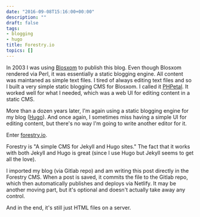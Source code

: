 ```yaml
---
date: "2016-09-08T15:16:00+00:00"
description: ""
draft: false
tags:
- blogging
- hugo
title: Forestry.io
topics: []
---
```


In 2003 I was using [Blosxom](http://blosxom.sourceforge.net) to publish this blog. Even though Blosxom rendered via Perl, it was essentially a static blogging engine. All content was maintaned as simple text files. I tired of always editing text files and so I built a very simple static blogging CMS for Blosxom. I called it [PHPetal](https://www.baty.net/phpetal/). It worked well for what I needed, which was a web UI for editing content in a static CMS.

More than a dozen years later, I'm again using a static blogging engine for my blog ([Hugo](http://gohugo.io)). And once again, I sometimes miss having a simple UI for editing content, but there's no way I'm going to write another editor for it.

Enter [forestry.io](https://forestry.io). 

Forestry is "A simple CMS for Jekyll and Hugo sites." The fact that it works with both Jekyll and Hugo is great (since I use Hugo but Jekyll seems to get all the love). 

I imported my blog (via  Gitlab repo) and am writing this post directly in the
Forestry CMS. When a post is saved, it commits the file to the Gitlab repo,
which then automatically publishes and deploys via Netlify. It may be another
moving part, but it's optional and doesn't actually take away any control.

And in the end, it's still just HTML files on a server.
